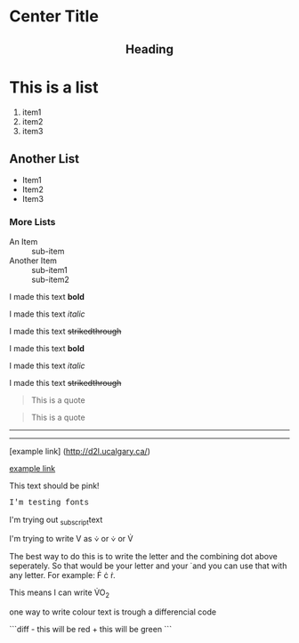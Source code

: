 # Center Title #  
<h2 div align="center">Heading</h2>
<h1>This is a list</h1>
<ol>
  <li> item1</li>
  <li> item2</li>
  <li>item3</li>
</ol>
<h2>Another List</h2>
<ul>
  <li>Item1</li>
  <li>Item2</li>
  <li>Item3</li>
</ul>
<h3>More Lists</h3>
<dl>
  <dt>An Item</dt>
  <dd>sub-item</dd>
  <dt>Another Item</dt>
  <dd>sub-item1</dd>
  <dd>sub-item2</dd>
</dl>

I made this text **bold** 

I made this text *italic*  

I made this text ~~strikedthrough~~
<p>I made this text <b>bold</b></p>
<p>I made this text <i>italic</i></p>
<p>I made this text <del>strikedthrough</del></p>  

> This is a quote  

<blockquote>This is a quote</blockquote> 

---
<hr/> 

[example link] (http://d2l.ucalgary.ca/)    

<a href="http://d2l.ucalgary.ca/">example link</a>
<p style="colour:pink;">This text should be pink!</p>
<p style="font-family:courier;">I'm testing fonts</p>
<p>I'm trying out <sub>subscript</sub>text</p>
<p>I'm trying to write V as &#10834 or &#x2a52 or V&#775;</p>  
<p>The best way to do this is to write the letter and the combining dot above seperately. So that would be your letter and your &#775; and you can use that with any letter. For example: F&#775; c&#775; r&#775;.</p>  
<p>This means I can write V&#775;O<sub>2</sub> </p>  
<p> one way to write colour text is trough a differencial code</p>
```diff
- this will be red
+ this will be green
```
